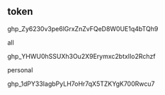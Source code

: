 ## token

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



all

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





personal



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

